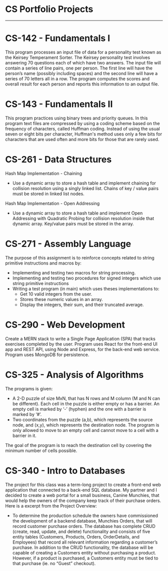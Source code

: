 # CS Portfolio Projects
  ---------------------

# CS-142 - Fundamentals I
This program processes an input file of data for a personality test known as the Keirsey Temperament Sorter. The Keirsey personality test involves answering 70 questions each of which have two answers. The input file will contain a series of line pairs, one per person. The first line will have the person’s name (possibly including spaces) and the second line will have a series of 70 letters all in a row. The program computes the scores and overall result for each person and reports this information to an output file.

# CS-143 - Fundamentals II
This program practices using binary trees and priority queues. In this program text files are compressed by using a coding scheme based on the frequency of characters, called Huffman coding. Instead of using the usual seven or eight bits per character, Huffman's method uses only a few bits for characters that are used often and more bits for those that are rarely used.

# CS-261 - Data Structures
Hash Map Implementation - Chaining
 - Use a dynamic array to store a hash table and implement chaining for collision resolution using a singly linked list. Chains of key / value pairs must be stored in linked list nodes.

Hash Map Implementation - Open Addressing
 - Use a dynamic array to store a hash table and implement Open Addressing with Quadratic Probing for collision resolution inside that dynamic array. Key/value pairs must be stored in the array.

# CS-271 - Assembly Language
The purpose of this assignment is to reinforce concepts related to string primitive instructions and macros by:
 - Implementing and testing two macros for string processing.
 - Implementing and testing two procedures for signed integers which use string primitive instructions
 - Writing a test program (in main) which uses theses implementations to:
   - Get 10 valid integers from the user. 
   - Stores these numeric values in an array.
   - Display the integers, their sum, and their truncated average.
 
# CS-290 - Web Development
Create a MERN stack to write a Single Page Application (SPA) that tracks exercises completed by the user. Program uses React for the front-end UI app and REST API, using Node and Express, for the back-end web service. Program uses MongoDB for persistence.

# CS-325 - Analysis of Algorithms
The programs is given: 
 - A 2-D puzzle of size MxN, that has N rows and M column (M and N can be different). Each cell in the puzzle is either empty or has a barrier. An empty cell is marked by ‘-’ (hyphen) and the one with a barrier is marked by ‘#’.
 - Two coordinates from the puzzle (a,b), which represents the source node, and (x,y), which represents the destination node. The program is only allowed to move to an empty cell and cannot move to a cell with a barrier in it.
 
The goal of the program is to reach the destination cell by covering the minimum number of cells possible.

# CS-340 - Intro to Databases
The project for this class was a term-long project to create a front-end web application that connected to a back-end SQL database. My partner and I decided to create a web portal for a small business, Canine Munchies, that would help the owners of the company keep track of their purchase orders. Here is a excerpt from the Project Overview:
 - To determine the production schedule the owners have commissioned the development of a backend database, Munchies Orders, that will record customer purchase orders. The database has complete CRUD (create, read, update, and delete) functionality and consists of five entity tables (Customers, Products, Orders, OrderDetails, and Employees) that record all relevant information regarding a customer’s purchase. In addition to the CRUD functionality, the database will be capable of creating a Customers entity without purchasing a product. However, if a product is purchased, a Customers entity must be tied to that purchase (ie. no “Guest” checkout).
